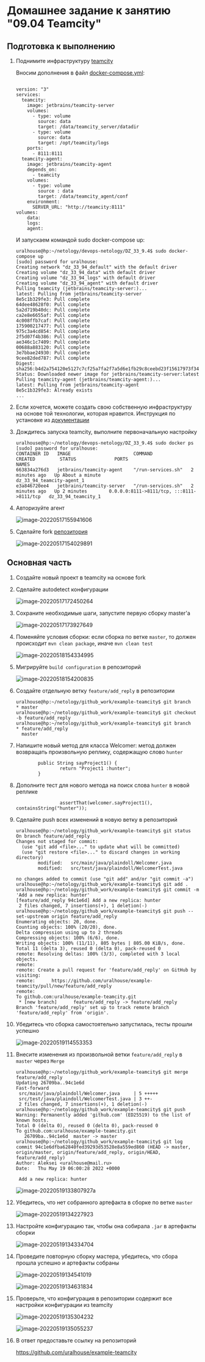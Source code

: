# Домашнее задание к занятию "09.04 Teamcity"

## Подготовка к выполнению

1. Поднимите инфраструктуру [teamcity](./teamcity/docker-compose.yml)

   Вносим дополнения в файл [docker-compose.yml](docker-compose.yml):

   ```
   
   version: "3"
   services:
     teamcity:
       image: jetbrains/teamcity-server
       volumes:
         - type: volume
           source: data
           target: /data/teamcity_server/datadir
         - type: volume
           source: data
           target: /opt/teamcity/logs
       ports:
         - 8111:8111
     teamcity-agent:
       image: jetbrains/teamcity-agent
       depends_on:
         - teamcity
       volumes:
         - type: volume
           source : data
           target: /data/teamcity_agent/conf
       environment:
         SERVER_URL: "http://teamcity:8111"
   volumes:
       data:
       logs:
       agent:
   ```

   И запускаем командой sudo docker-compose up:

   ```
   uralhouse@hp:~/netology/devops-netology/DZ_33_9.4$ sudo docker-compose up
   [sudo] password for uralhouse:
   Creating network "dz_33_94_default" with the default driver
   Creating volume "dz_33_94_data" with default driver
   Creating volume "dz_33_94_logs" with default driver
   Creating volume "dz_33_94_agent" with default driver
   Pulling teamcity (jetbrains/teamcity-server:)...
   latest: Pulling from jetbrains/teamcity-server
   8e5c1b329fe3: Pull complete
   64dee48628f0: Pull complete
   5a2d719b40dc: Pull complete
   ca2e8e6655af: Pull complete
   4c008ffb7caf: Pull complete
   175900217477: Pull complete
   975c3a4cd854: Pull complete
   2f5d07f4b386: Pull complete
   ae346c1c7409: Pull complete
   00688a883120: Pull complete
   3e7bbae24930: Pull complete
   9cee82ded787: Pull complete
   Digest: sha256:b4d2a754120e5127c7cf25a7fa2f7a5d6e1fb29c8ceebd23f15617973f34ea9b
   Status: Downloaded newer image for jetbrains/teamcity-server:latest
   Pulling teamcity-agent (jetbrains/teamcity-agent:)...
   latest: Pulling from jetbrains/teamcity-agent
   8e5c1b329fe3: Already exists
   ...

2. Если хочется, можете создать свою собственную инфраструктуру на основе той технологии, которая нравится. Инструкция по установке из [документации](https://www.jetbrains.com/help/teamcity/installing-and-configuring-the-teamcity-server.html)

3. Дождитесь запуска teamcity, выполните первоначальную настройку

   ```
   uralhouse@hp:~/netology/devops-netology/DZ_33_9.4$ sudo docker ps
   [sudo] password for uralhouse:
   CONTAINER ID   IMAGE                       COMMAND              CREATED         STATUS              PORTS                                       NAMES
   663834a276d3   jetbrains/teamcity-agent    "/run-services.sh"   2 minutes ago   Up About a minute                                               dz_33_94_teamcity-agent_1
   e3a846720ee4   jetbrains/teamcity-server   "/run-services.sh"   2 minutes ago   Up 2 minutes        0.0.0.0:8111->8111/tcp, :::8111->8111/tcp   dz_33_94_teamcity_1
   ```

4. Авторизуйте агент

   ![image-20220517155941606](images/image-20220517155941606.png)

5. Сделайте fork [репозитория](https://github.com/aragastmatb/example-teamcity)

   ![image-20220517154029891](images/image-20220517154029891.png)

## Основная часть

1. Создайте новый проект в teamcity на основе fork

2. Сделайте autodetect конфигурации

   ![image-20220517172450264](images/image-20220517172450264.png)

3. Сохраните необходимые шаги, запустите первую сборку master'a

   ![image-20220517173927649](images/image-20220517173927649.png)

4. Поменяйте условия сборки: если сборка по ветке `master`, то должен происходит `mvn clean package`, иначе `mvn clean test`

   ![image-20220518154334995](images/image-20220518154334995.png)

5. Мигрируйте `build configuration` в репозиторий

   ![image-20220518154200835](images/image-20220518154200835.png)

6. Создайте отдельную ветку `feature/add_reply` в репозитории

   ```
   uralhouse@hp:~/netology/github_work/example-teamcity$ git branch
   * master
   uralhouse@hp:~/netology/github_work/example-teamcity$ git checkout -b feature/add_reply
   uralhouse@hp:~/netology/github_work/example-teamcity$ git branch
   * feature/add_reply
     master
   ```

7. Напишите новый метод для класса Welcomer: метод должен возвращать произвольную реплику, содержащую слово `hunter`

   ```
           public String sayProject1() {
                   return "Project1 :hunter";
           }

8. Дополните тест для нового метода на поиск слова `hunter` в новой реплике

   ```
                   assertThat(welcomer.sayProject1(), containsString("hunter"));

9. Сделайте push всех изменений в новую ветку в репозиторий

   ```
   uralhouse@hp:~/netology/github_work/example-teamcity$ git status
   On branch feature/add_reply
   Changes not staged for commit:
     (use "git add <file>..." to update what will be committed)
     (use "git restore <file>..." to discard changes in working directory)
           modified:   src/main/java/plaindoll/Welcomer.java
           modified:   src/test/java/plaindoll/WelcomerTest.java
   
   no changes added to commit (use "git add" and/or "git commit -a")
   uralhouse@hp:~/netology/github_work/example-teamcity$ git add .
   uralhouse@hp:~/netology/github_work/example-teamcity$ git commit -m 'Add a new replica: hunter'
   [feature/add_reply 94c1e6d] Add a new replica: hunter
    2 files changed, 7 insertions(+), 1 deletion(-)
   uralhouse@hp:~/netology/github_work/example-teamcity$ git push --set-upstream origin feature/add_reply
   Enumerating objects: 20, done.
   Counting objects: 100% (20/20), done.
   Delta compression using up to 2 threads
   Compressing objects: 100% (6/6), done.
   Writing objects: 100% (11/11), 805 bytes | 805.00 KiB/s, done.
   Total 11 (delta 3), reused 0 (delta 0), pack-reused 0
   remote: Resolving deltas: 100% (3/3), completed with 3 local objects.
   remote:
   remote: Create a pull request for 'feature/add_reply' on GitHub by visiting:
   remote:      https://github.com/uralhouse/example-teamcity/pull/new/feature/add_reply
   remote:
   To github.com:uralhouse/example-teamcity.git
    * [new branch]      feature/add_reply -> feature/add_reply
   Branch 'feature/add_reply' set up to track remote branch 'feature/add_reply' from 'origin'.

10. Убедитесь что сборка самостоятельно запустилась, тесты прошли успешно

    ![image-20220519114553353](images/image-20220519114553353.png)

11. Внесите изменения из произвольной ветки `feature/add_reply` в `master` через `Merge`

    ```
    uralhouse@hp:~/netology/github_work/example-teamcity$ git merge feature/add_reply
    Updating 26709ba..94c1e6d
    Fast-forward
     src/main/java/plaindoll/Welcomer.java     | 5 +++++
     src/test/java/plaindoll/WelcomerTest.java | 3 ++-
     2 files changed, 7 insertions(+), 1 deletion(-)
    uralhouse@hp:~/netology/github_work/example-teamcity$ git push
    Warning: Permanently added 'github.com' (ED25519) to the list of known hosts.
    Total 0 (delta 0), reused 0 (delta 0), pack-reused 0
    To github.com:uralhouse/example-teamcity.git
       26709ba..94c1e6d  master -> master
    uralhouse@hp:~/netology/github_work/example-teamcity$ git log
    commit 94c1e6dfba62840fed39293d53528e8a559ed860 (HEAD -> master, origin/master, origin/feature/add_reply, origin/HEAD, feature/add_reply)
    Author: Aleksei <uralhouse@mail.ru>
    Date:   Thu May 19 06:00:28 2022 +0000
    
     Add a new replica: hunter
    ```

    ![image-20220519133807927a](images/image-20220519133807927a.png)

12. Убедитесь, что нет собранного артефакта в сборке по ветке `master`

    ![image-20220519134227923](images/image-20220519134227923.png)

13. Настройте конфигурацию так, чтобы она собирала `.jar` в артефакты сборки

    ![image-20220519134334704](images/image-20220519134334704.png)

14. Проведите повторную сборку мастера, убедитесь, что сбора прошла успешно и артефакты собраны

    ![image-20220519134541019](images/image-20220519134541019.png)

    ![image-20220519134631834](images/image-20220519134631834.png)

15. Проверьте, что конфигурация в репозитории содержит все настройки конфигурации из teamcity

    ![image-20220519135304232](images/image-20220519135304232.png)

    ![image-20220519135055237](images/image-20220519135055237.png)

16. В ответ предоставьте ссылку на репозиторий

    https://github.com/uralhouse/example-teamcity

